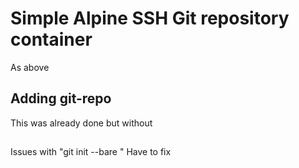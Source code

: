 # Simple Alpine SSH Git repository container

As above

## Adding git-repo

This was already done but without
##
Issues with "git init --bare <location>"
Have to fix
